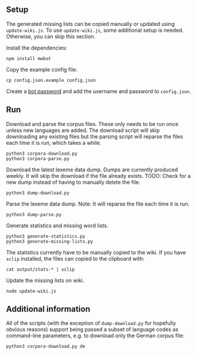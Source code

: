 ## Setup

The generated missing lists can be copied manually or updated using `update-wiki.js`.
To use `update-wiki.js`, some additional setup is needed.
Otherwise, you can skip this section.

Install the dependencies:

```
npm install mwbot
```

Copy the example config file:

```
cp config.json.example config.json
```

Create a [bot password](https://www.wikidata.org/wiki/Special:BotPasswords)
and add the username and password to `config.json`.

## Run

Download and parse the corpus files.
These only needs to be run once unless new languages are added.
The download script will skip downloading any existing files but the parsing
script will reparse the files each time it is run, which takes a while.

```
python3 corpora-download.py
python3 corpora-parse.py
```

Download the latest lexeme data dump.
Dumps are currently produced weekly.
It will skip the download if the file already exists.
TODO: Check for a new dump instead of having to manually delete the file.

```
python3 dump-download.py
```

Parse the lexeme data dump.
Note: It will reparse the file each time it is run.

```
python3 dump-parse.py
```

Generate statistics and missing word lists.

```
python3 generate-statistics.py
python3 generate-missing-lists.py
```

The statistics currently have to be manually copied to the wiki.
If you have `xclip` installed, the files can copied to the clipboard with:

```
cat output/stats-* | xclip
```

Update the missing lists on wiki.

```
node update-wiki.js
```

## Additional information

All of the scripts (with the exception of `dump-download.py` for hopefully
obvious reasons) support being passed a subset of language codes as
command-line parameters, e.g. to download only the German corpus file:

```
python3 corpora-download.py de
```


